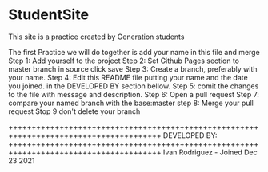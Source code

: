 # StudentSite
This site is a practice created by Generation students 

The first Practice we will do together is add your name in this file and merge
Step 1: Add yourself to the project
Step 2: Set Github Pages section to master branch in source click save
Step 3: Create a branch, preferably with your name.
Step 4: Edit this README file putting your name and the date you joined. in the DEVELOPED BY section bellow.
Step 5: comit the changes to the file with message and description.
Step 6: Open a pull request
Step 7: compare your named branch with the base:master
step 8: Merge your pull request
Stop 9 don't delete your branch

+++++++++++++++++++++++++++++++++++++++++++++++++++++++++++++++++++++++++++++++++++++++
                        DEVELOPED BY:
+++++++++++++++++++++++++++++++++++++++++++++++++++++++++++++++++++++++++++++++++++++++
Ivan Rodriguez - Joined Dec 23 2021
